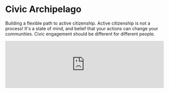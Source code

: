 # Civic Archipelago



Building a flexible path to active citizenship. Active citizenship is not a process! It's a state of mind, and belief that your actions can change your communities. Civic engagement should be different for different people.

<iframe src="https://docs.google.com/forms/d/e/1FAIpQLSd1WAfVVL-AbGu5q7Y1MgpiBGyTxFau_Rj2UtG8qD5i5B_4vw/viewform?embedded=true" width = "100%" frameborder="0" marginheight="0" marginwidth="0">Loading...</iframe>
